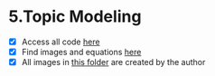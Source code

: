 # 5.Topic Modeling

- [x] Access all code [here]()
- [x] Find images and equations [here]()
- [x] All images in [this folder]() are created by the author
